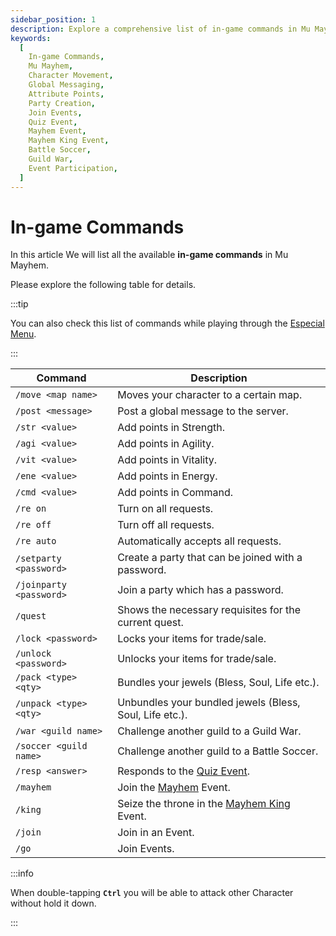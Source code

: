 ```yaml
---
sidebar_position: 1
description: Explore a comprehensive list of in-game commands in Mu Mayhem, providing details on how to use commands for character movement, messaging, attribute points, party creation, and participation in various in-game events. Access the list conveniently through the Especial Menu and enhance your gameplay experience.
keywords:
  [
    In-game Commands,
    Mu Mayhem,
    Character Movement,
    Global Messaging,
    Attribute Points,
    Party Creation,
    Join Events,
    Quiz Event,
    Mayhem Event,
    Mayhem King Event,
    Battle Soccer,
    Guild War,
    Event Participation,
  ]
---
```


# In-game Commands

In this article We will list all the available **in-game commands** in Mu Mayhem.

Please explore the following table for details.

:::tip

You can also check this list of commands while playing through the [Especial Menu](/client-features/especial-menu).

:::

| Command                 | Description                                                                     |
| ----------------------- | ------------------------------------------------------------------------------- |
| `/move <map name>`      | Moves your character to a certain map.                                          |
| `/post <message>`       | Post a global message to the server.                                            |
| `/str <value>`          | Add points in Strength.                                                         |
| `/agi <value>`          | Add points in Agility.                                                          |
| `/vit <value>`          | Add points in Vitality.                                                         |
| `/ene <value>`          | Add points in Energy.                                                           |
| `/cmd <value>`          | Add points in Command.                                                          |
| `/re on`                | Turn on all requests.                                                           |
| `/re off`               | Turn off all requests.                                                          |
| `/re auto`              | Automatically accepts all requests.                                             |
| `/setparty <password>`  | Create a party that can be joined with a password.                              |
| `/joinparty <password>` | Join a party which has a password.                                              |
| `/quest`                | Shows the necessary requisites for the current quest.                           |
| `/lock <password>`      | Locks your items for trade/sale.                                                |
| `/unlock <password>`    | Unlocks your items for trade/sale.                                              |
| `/pack <type> <qty>`    | Bundles your jewels (Bless, Soul, Life etc.).                                   |
| `/unpack <type> <qty>`  | Unbundles your bundled jewels (Bless, Soul, Life etc.).                         |
| `/war <guild name>`     | Challenge another guild to a Guild War.                                         |
| `/soccer <guild name>`  | Challenge another guild to a Battle Soccer.                                     |
| `/resp <answer>`        | Responds to the [Quiz Event](/events/others/quiz-event).                        |
| `/mayhem`               | Join the [Mayhem](/events/combat-events/mayhem) Event.                          |
| `/king`                 | Seize the throne in the [Mayhem King](/events/combat-events/mayhem-king) Event. |
| `/join`                 | Join in an Event.                                                               |
| `/go`                   | Join Events.                                                                    |

:::info

When double-tapping **`Ctrl`** you will be able to attack other Character without hold it down.

:::
